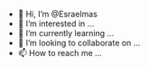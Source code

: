 - 👋 Hi, I’m @Esraelmas
- 👀 I’m interested in ...
- 🌱 I’m currently learning ...
- 💞️ I’m looking to collaborate on ...
- 📫 How to reach me ...

<!---
Esraelmas/Esraelmas is a ✨ special ✨ repository because its `README.md` (this file) appears on your GitHub profile.
You can click the Preview link to take a look at your changes.
--->

